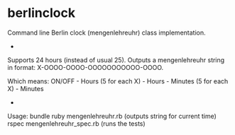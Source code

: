 berlinclock
===========

Command line Berlin clock (mengenlehreuhr) class implementation. 

-

Supports 24 hours (instead of usual 25). Outputs a mengenlehreuhr string in format: 
X-OOOO-OOOO-OOOOOOOOOOO-OOOO. 

Which means: 
ON/OFF - Hours (5 for each X) - Hours - Minutes (5 for each X) - Minutes

-

Usage:
bundle
ruby mengenlehreuhr.rb (outputs string for current time)
rspec mengenlehreuhr_spec.rb (runs the tests)